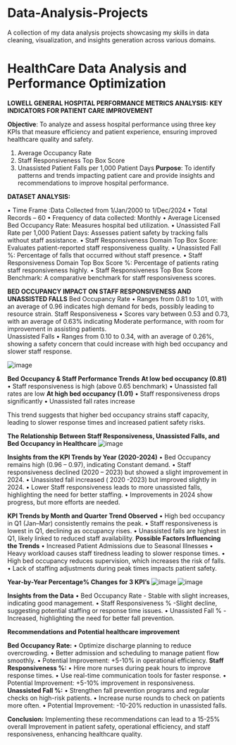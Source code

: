 # Data-Analysis-Projects
A collection of my data analysis projects showcasing my skills in data cleaning, visualization, and insights generation across various domains.

# HealthCare Data Analysis and Performance Optimization
**LOWELL GENERAL HOSPITAL PERFORMANCE METRICS ANALYSIS: KEY INDICATORS FOR PATIENT CARE IMPROVEMENT**

**Objective**: To analyze and assess hospital performance using three key KPIs that measure efficiency and patient experience, ensuring improved healthcare quality and safety.
1. Average Occupancy Rate 
2. Staff Responsiveness Top Box Score
3. Unassisted Patient Falls per 1,000 Patient Days 
**Purpose**: To identify patterns and trends impacting patient care and provide insights and recommendations to improve hospital performance.

**DATASET ANALYSIS:**

•	Time Frame :Data Collected from 1/Jan/2000 to 1/Dec/2024
•	 Total Records – 60
•	 Frequency of data collected: Monthly 
•	 Average Licensed Bed Occupancy Rate: Measures hospital bed utilization.
•	 Unassisted Fall Rate per 1,000 Patient Days: Assesses patient safety by tracking falls without staff assistance.
•	 Staff Responsiveness Domain Top Box Score: Evaluates patient-reported staff responsiveness quality.
•	 Unassisted Fall %: Percentage of falls that occurred without staff presence.
•	 Staff Responsiveness Domain Top Box Score %: Percentage of patients rating staff responsiveness highly.
•	 Staff Responsiveness Top Box Score Benchmark: A comparative benchmark for staff responsiveness scores.

**BED OCCUPANCY IMPACT ON STAFF RESPONSIVENESS AND UNASSISTED FALLS**
Bed Occupancy Rate
•	Ranges from 0.81 to 1.01, with an average of 0.96 indicates high demand for beds, possibly leading to  resource strain.
Staff Responsiveness
•	Scores vary between 0.53 and 0.73, with an average of 0.63% indicating Moderate performance, with room for improvement in assisting patients.        
Unassisted Falls
•	Ranges from 0.10  to 0.34, with an average of 0.26%, showing a safety concern that could increase with high bed occupancy and slower staff response.

![image](https://github.com/user-attachments/assets/983db49b-6ba9-4c77-8438-691e029eb612)

**Bed Occupancy & Staff Performance Trends**
**At low bed occupancy (0.81)** 
•	Staff responsiveness is high (above 0.65 benchmark)
•	Unassisted fall rates are low
**At high bed occupancy (1.01)**
•	Staff responsiveness drops significantly
•	Unassisted fall rates increase

This trend suggests that higher bed occupancy strains staff capacity, leading to slower response times and increased patient safety risks.

**The Relationship Between Staff Responsiveness, Unassisted Falls, and Bed Occupancy in Healthcare**
![image](https://github.com/user-attachments/assets/1081612c-3e32-4f23-8db3-b1d371bedffa)

**Insights from the KPI Trends by Year (2020-2024)**
•	Bed Occupancy remains high (0.96 – 0.97), indicating Constant demand.
•	Staff responsiveness declined (2020 – 2023) but showed a slight improvement in 2024.
•	Unassisted fall increased ( 2020 -2023) but improved slightly in 2024.
•	Lower Staff responsiveness leads to more unassisted falls, highlighting the need for better staffing.
•	Improvements in 2024 show progress, but more efforts are needed.

**KPI Trends by Month and Quarter**
**Trend Observed**
•	High bed occupancy in Q1 (Jan–Mar) consistently remains the peak.
•	Staff responsiveness is lowest in Q1, declining as occupancy rises.
•	Unassisted falls are highest in Q1, likely linked to reduced staff availability.
**Possible Factors Influencing the Trends**
•	Increased Patient Admissions due to Seasonal Illnesses
•	Heavy workload causes staff tiredness leading to slower response times.
•	High bed occupancy reduces supervision, which increases the risk of falls.
•	Lack of staffing adjustments during peak times impacts patient safety.

**Year-by-Year Percentage% Changes for 3 KPI’s**
![image](https://github.com/user-attachments/assets/a93035eb-5219-409a-b657-3a0af7c62819)
![image](https://github.com/user-attachments/assets/78961848-1fbb-4696-9244-e52e97af0082)

**Insights from the Data**
•	Bed Occupancy Rate - Stable with slight increases, indicating good management.
•	Staff Responsiveness % -Slight decline, suggesting potential staffing or response time issues.
•	Unassisted Fall % -Increased, highlighting the need for better fall prevention.

**Recommendations and Potential healthcare improvement**

**Bed Occupancy Rate:**
•	Optimize discharge planning to reduce overcrowding.
•	Better admission and scheduling to manage patient flow smoothly.
•	Potential Improvement: +5-10% in operational efficiency.
**Staff Responsiveness %:**
•	Hire more nurses during peak hours to improve response times.
•	Use real-time communication tools for faster response.
•	Potential Improvement: +5-10% improvement in responsiveness.
**Unassisted Fall %:**
•	Strengthen fall prevention programs and regular checks on high-risk patients.
•	Increase nurse rounds to check on patients more often.
•	Potential Improvement: -10-20% reduction in unassisted falls.



**Conclusion:** Implementing these recommendations can lead to a 15-25% overall Improvement in patient safety, operational efficiency, and staff responsiveness, enhancing healthcare quality.















